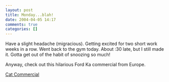 ```yaml
---
layout: post
title: Monday...blah!
date: 2004-04-05 14:17
comments: true
categories: []
---
```

Have a slight headache (migracious). Getting excited for two short work weeks in a row. Went back to the gym today. About :30 late, but I still made it. Gotta get out of the habit of snoozing so much!

Anyway, check out this hilarious Ford Ka commercial from Europe.

<a href="http://www.peterfilias.com/files/Cat.mpg">Cat Commercial</a>
